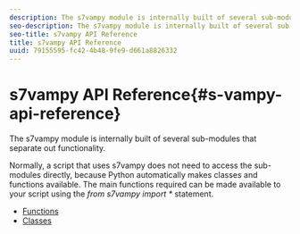 ```yaml
---
description: The s7vampy module is internally built of several sub-modules that separate out functionality.
seo-description: The s7vampy module is internally built of several sub-modules that separate out functionality.
seo-title: s7vampy API Reference
title: s7vampy API Reference
uuid: 79155595-fc42-4b48-9fe9-d661a8826332
---
```


# s7vampy API Reference{#s-vampy-api-reference}

The s7vampy module is internally built of several sub-modules that separate out functionality.

Normally, a script that uses s7vampy does not need to access the sub-modules directly, because Python automatically makes classes and functions available. The main functions required can be made available to your script using the *from s7vampy import &#42;* statement. 

* [Functions](c-functions/c-functions.md)
* [Classes](c-classes/c-classes.md)
